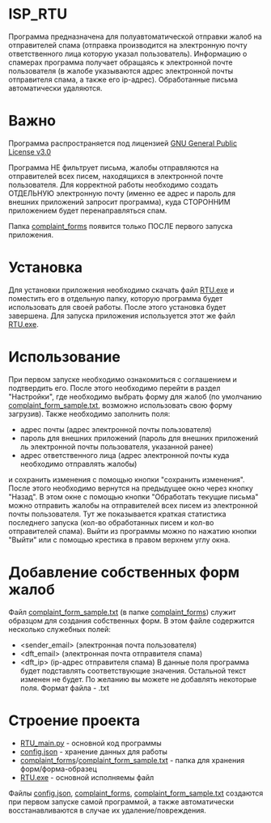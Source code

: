 # ISP_RTU
Программа предназначена для полуавтоматической отправки жалоб на отправителей спама (отправка производится на электронную почту ответственного лица которую указал пользователь). Информацию о спамерах программа получает обращаясь к электронной почте пользователя (в жалобе указываются адрес электронной почты отправителя спама, а также его ip-адрес). Обработанные письма автоматически удаляются.

# Важно
Программа распространяется под лицензией [GNU General Public License v3.0](LICENSE)

Программа НЕ фильтрует письма, жалобы отправляются на отправителей всех писем, находящихся в электронной почте пользователя. Для корректной работы необходимо создать ОТДЕЛЬНУЮ электронную почту (именно ее адрес и пароль для внешних приложений запросит программа), куда СТОРОННИМ приложением будет перенаправляться спам.

Папка [complaint_forms](complaint_forms) появится только ПОСЛЕ первого запуска приложения.

# Установка
Для установки приложения необходимо скачать файл [RTU.exe](RTU.exe) и поместить его в отдельную папку, которую программа будет использовать для своей работы. После этого установка будет завершена. Для запуска приложения используется этот же файл [RTU.exe](RTU.exe).

# Использование
При первом запуске необходимо ознакомиться с соглашением и подтвердить его. После этого необходимо перейти в раздел "Настройки", где необходимо выбрать форму для жалоб (по умолчанию [complaint_form_sample.txt](complaint_forms/complaint_form_sample.txt), возможно использовать свою форму загрузив). Также необходимо заполнить поля:
  - адрес почты (адрес электронной почты пользователя)
  - пароль для внешних приложений (пароль для внешних приложений ль электронной почты пользователя, указанной ранее)
  - адрес ответственного лица (адрес электронной почты куда необходимо отправлять жалобы)

и сохранить изменения с помощью кнопки "сохранить изменения". После этого необходимо вернутся на предыдущее окно через кнопку "Назад". В этом окне с помощью кнопки "Обработать текущие письма" можно отправить жалобы на отправителей всех писем из электронной почты пользователя. Тут же показывается краткая статистика последнего запуска (кол-во обработанных писем и кол-во отправителей спама). Выйти из программы можно по нажатию кнопки "Выйти" или с помощью крестика в правом верхнем углу окна.

# Добавление собственных форм жалоб
Файл [complaint_form_sample.txt](complaint_forms/complaint_form_sample.txt) (в папке [complaint_forms](complaint_forms)) служит образцом для создания собственных форм. В этом файле содержится несколько служебных полей:
  - <sender_email> (электронная почта пользователя)
  - <dft_email> (электронная почта отправителя спама)
  - <dft_ip> (ip-адрес отправителя спама)
В данные поля программа будет подставлять соответствующие значения. Остальной текст изменен не будет. По желанию вы можете не добавлять некоторые поля. Формат файла - .txt

# Строение проекта
  - [RTU_main.py](RTU_main.py) - основной код программы
  - [config.json](config.json) - хранение данных для работы
  - [complaint_forms](complaint_forms)/[complaint_form_sample.txt](complaint_forms/complaint_form_sample.txt) - папка для хранения форм/форма-образец
  - [RTU.exe](RTU.exe) - основной исполняемы файл

Файлы [config.json](config.json), [complaint_forms](complaint_forms), [complaint_form_sample.txt](complaint_forms/complaint_form_sample.txt) создаются при первом запуске самой программой, а также автоматически восстанавливаются в случае их удаление/повреждения.
